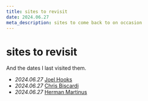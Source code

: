 ```yaml
---
title: sites to revisit
date: 2024.06.27
meta_description: sites to come back to on occasion
---
```


# sites to revisit

And the dates I last visited them.

- *2024.06.27* [Joel Hooks](https://joelhooks.com/)
- *2024.06.27* [Chris Biscardi](https://www.christopherbiscardi.com/garden)
- *2024.06.27* [Herman Martinus](https://herman.bearblog.dev/)